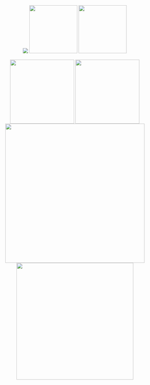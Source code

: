 <div align="center">
    <img src="https://visitcount.itsvg.in/api?id=tahsinhasib&label=Profile%20Views&icon=5&pretty=false">
<a href="https://codeforces.com/profile/tahsinhasib"><img src = "https://codeforces-readme-stats.vercel.app/api/badge?username=tahsinhasib" width="150px"></a>
<a href="https://leetcode.com/tahsinhasib/"><img src = "https://img.shields.io/badge/dynamic/json?style=flat&labelColor=black&color=%23ffa116&label=Solved&query=solvedOverTotal&url=https%3A%2F%2Fleetcode-badge.vercel.app%2Fapi%2Fusers%2Ftahsinhasib&logo=leetcode&logoColor=yellow)](https://leetcode.com/tahsinhasib/) " width="150px"></a>
</div>
<br>



<div align="center">
    <img height=200 align="center" src="https://github-readme-stats.vercel.app/api?username=tahsinhasib&theme=dark&hide_border=true" />
    <img height=200 align="center" src= "https://github-readme-stats.vercel.app/api/top-langs/?username=tahsinhasib&show_icons=true&theme=dark&count_private=true&hide_border=true&layout=compact&langs_count=8&hide_title=false&disable_animations=false&card_width=320">
</div>

<div align="center">
    <img align="center" src="https://leetcard.jacoblin.cool/tahsinhasib?ext=heatmap" width="435px">
    <a href="https://codeforces.com/profile/tahsinhasib"><img align="center" src="https://codeforces-readme-stats.vercel.app/api/card?username=tahsinhasib&theme=dark&border_color=#000000" width="365px"></a>
</div>
